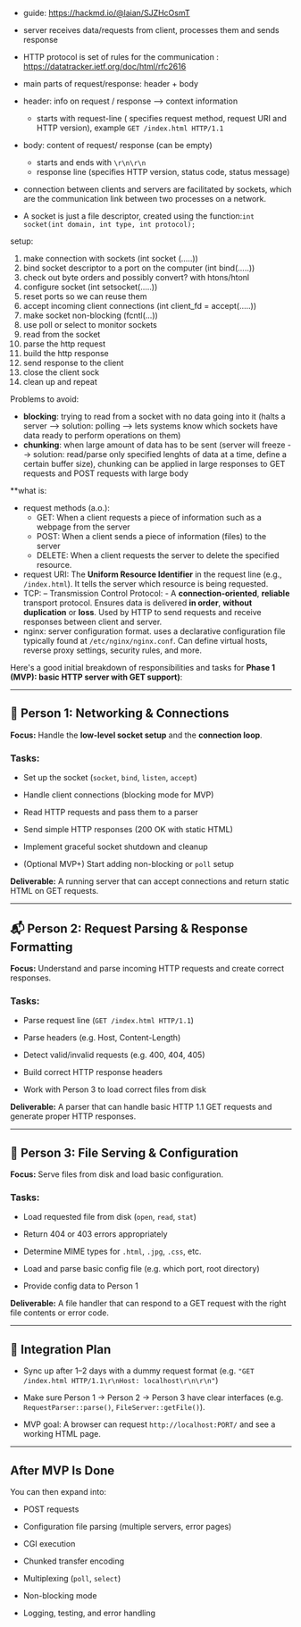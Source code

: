 
- guide: https://hackmd.io/@laian/SJZHcOsmT
- server receives data/requests from client, processes them and sends response
- HTTP protocol is set of rules for the communication : https://datatracker.ietf.org/doc/html/rfc2616
- main parts of request/response: header + body
- header: info on request / response --> context information 
	- starts with request-line ( specifies request method, request URI and HTTP version), example ```GET /index.html HTTP/1.1```
- body: content of request/ response (can be empty) 
	- starts and ends with ```\r\n\r\n```
	- response line (specifies HTTP version, status code, status message)

- connection between clients and servers are facilitated by sockets, which are the communication link between two processes on a network.
- A socket is just a file descriptor, created using the function:```int socket(int domain, int type, int protocol);```


setup: 
1. make connection with sockets (int socket (.....))
2. bind socket descriptor to a port on the computer (int bind(.....))
3. check out byte orders and possibly convert? with htons/htonl
4. configure socket (int setsocket(.....))
5. reset ports so we can reuse them 
6. accept incoming client connections (int client_fd = accept(.....))
7. make socket non-blocking (fcntl(...))
8. use poll or select to monitor sockets
9. read from the socket
10. parse the http request 
11. build the http response
12. send response to the client 
13. close the client sock
14. clean up and repeat 


Problems to avoid: 
- **blocking**: trying to read from a socket with no data going into it (halts a server --> solution: polling --> lets systems know which sockets have data ready to perform operations on them)
- **chunking**: when large amount of data has to be sent (server will freeze --> solution: read/parse only specified lenghts of data at a time, define a certain buffer size), chunking can be applied in large responses to GET requests and POST requests with large body 

**what is:

- request methods (a.o.):
	- GET: When a client requests a piece of information such as a webpage from the server
	- POST: When a client sends a piece of information (files) to the server
	- DELETE: When a client requests the server to delete the specified resource.
- request URI: The **Uniform Resource Identifier** in the request line (e.g., `/index.html`). It tells the server which resource is being requested.
- TCP: – Transmission Control Protocol: - A **connection-oriented**, **reliable** transport protocol. Ensures data is delivered **in order**, **without duplication** or **loss**. Used by HTTP to send requests and receive responses between client and server.
- nginx: server configuration format. uses a declarative configuration file typically found at `/etc/nginx/nginx.conf`. Can define virtual hosts, reverse proxy settings, security rules, and more.




Here's a good initial breakdown of responsibilities and tasks for **Phase 1 (MVP): basic HTTP server with GET support)**:

---

## 🔧 Person 1: **Networking & Connections**

**Focus:** Handle the **low-level socket setup** and the **connection loop**.

### Tasks:

- Set up the socket (`socket`, `bind`, `listen`, `accept`)
    
- Handle client connections (blocking mode for MVP)
    
- Read HTTP requests and pass them to a parser
    
- Send simple HTTP responses (200 OK with static HTML)
    
- Implement graceful socket shutdown and cleanup
    
- (Optional MVP+) Start adding non-blocking or `poll` setup
    

**Deliverable:** A running server that can accept connections and return static HTML on GET requests.

---

## 📬 Person 2: **Request Parsing & Response Formatting**

**Focus:** Understand and parse incoming HTTP requests and create correct responses.

### Tasks:

- Parse request line (`GET /index.html HTTP/1.1`)
    
- Parse headers (e.g. Host, Content-Length)
    
- Detect valid/invalid requests (e.g. 400, 404, 405)
    
- Build correct HTTP response headers
    
- Work with Person 3 to load correct files from disk
    

**Deliverable:** A parser that can handle basic HTTP 1.1 GET requests and generate proper HTTP responses.

---

## 📁 Person 3: **File Serving & Configuration**

**Focus:** Serve files from disk and load basic configuration.

### Tasks:

- Load requested file from disk (`open`, `read`, `stat`)
    
- Return 404 or 403 errors appropriately
    
- Determine MIME types for `.html`, `.jpg`, `.css`, etc.
    
- Load and parse basic config file (e.g. which port, root directory)
    
- Provide config data to Person 1
    

**Deliverable:** A file handler that can respond to a GET request with the right file contents or error code.

---

## 🔁 Integration Plan

- Sync up after 1–2 days with a dummy request format (e.g. `"GET /index.html HTTP/1.1\r\nHost: localhost\r\n\r\n"`)
    
- Make sure Person 1 → Person 2 → Person 3 have clear interfaces (e.g. `RequestParser::parse()`, `FileServer::getFile()`).
    
- MVP goal: A browser can request `http://localhost:PORT/` and see a working HTML page.
    

---

## After MVP Is Done

You can then expand into:

- POST requests
    
- Configuration file parsing (multiple servers, error pages)
    
- CGI execution
    
- Chunked transfer encoding
    
- Multiplexing (`poll`, `select`)
    
- Non-blocking mode
    
- Logging, testing, and error handling